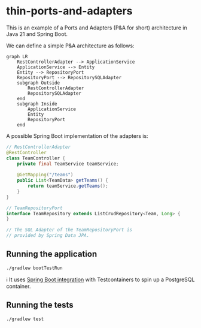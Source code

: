 # thin-ports-and-adapters

This is an example of a Ports and Adapters (P&A for short) architecture in Java 21 and Spring Boot.

We can define a simple P&A architecture as follows:

```mermaid
graph LR
    RestControllerAdapter --> ApplicationService
    ApplicationService --> Entity
    Entity --> RepositoryPort
    RepositoryPort --> RepositorySQLAdapter
    subgraph Outside 
        RestControllerAdapter
        RepositorySQLAdapter
    end
    subgraph Inside 
        ApplicationService
        Entity
        RepositoryPort
    end
```

A possible Spring Boot implementation of the adapters is:

```java
// RestControllerAdapter
@RestController
class TeamController {
    private final TeamService teamService;
    
    @GetMapping("/teams")
    public List<TeamData> getTeams() {
        return teamService.getTeams();
    }
}

// TeamRepositoryPort
interface TeamRepository extends ListCrudRepository<Team, Long> {
}

// The SQL Adapter of the TeamRepositoryPort is
// provided by Spring Data JPA.
```

## Running the application

```shell
./gradlew bootTestRun
```

ℹ️ It uses [Spring Boot integration][sbit] with Testcontainers to spin up a PostgreSQL container.

## Running the tests

```shell
./gradlew test
```

[sbit]: https://spring.io/blog/2023/06/23/improved-testcontainers-support-in-spring-boot-3-1